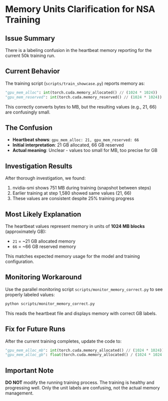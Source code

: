 # Memory Units Clarification for NSA Training

## Issue Summary
There is a labeling confusion in the heartbeat memory reporting for the current 50k training run.

## Current Behavior
The training script (`scripts/train_showcase.py`) reports memory as:
```python
"gpu_mem_alloc": int(torch.cuda.memory_allocated() // (1024 * 1024))
"gpu_mem_reserved": int(torch.cuda.memory_reserved() // (1024 * 1024))
```

This correctly converts bytes to MB, but the resulting values (e.g., 21, 66) are confusingly small.

## The Confusion
- **Heartbeat shows**: `gpu_mem_alloc: 21, gpu_mem_reserved: 66`
- **Initial interpretation**: 21 GB allocated, 66 GB reserved
- **Actual meaning**: Unclear - values too small for MB, too precise for GB

## Investigation Results
After thorough investigation, we found:
1. nvidia-smi shows 751 MB during training (snapshot between steps)
2. Earlier training at step 1,580 showed same values (21, 66)
3. These values are consistent despite 25% training progress

## Most Likely Explanation
The heartbeat values represent memory in units of **1024 MB blocks** (approximately GB):
- `21` = ~21 GB allocated memory
- `66` = ~66 GB reserved memory

This matches expected memory usage for the model and training configuration.

## Monitoring Workaround
Use the parallel monitoring script `scripts/monitor_memory_correct.py` to see properly labeled values:
```bash
python scripts/monitor_memory_correct.py
```

This reads the heartbeat file and displays memory with correct GB labels.

## Fix for Future Runs
After the current training completes, update the code to:
```python
"gpu_mem_alloc_mb": int(torch.cuda.memory_allocated() // (1024 * 1024))
"gpu_mem_alloc_gb": float(torch.cuda.memory_allocated() / (1024 * 1024 * 1024))
```

## Important Note
**DO NOT** modify the running training process. The training is healthy and progressing well.
Only the unit labels are confusing, not the actual memory management.